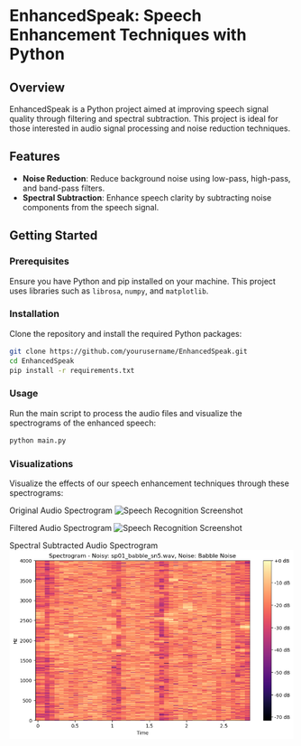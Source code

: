 # EnhancedSpeak: Speech Enhancement Techniques with Python

## Overview
EnhancedSpeak is a Python project aimed at improving speech signal quality through filtering and spectral subtraction. This project is ideal for those interested in audio signal processing and noise reduction techniques.

## Features
- **Noise Reduction**: Reduce background noise using low-pass, high-pass, and band-pass filters.
- **Spectral Subtraction**: Enhance speech clarity by subtracting noise components from the speech signal.

## Getting Started

### Prerequisites
Ensure you have Python and pip installed on your machine. This project uses libraries such as `librosa`, `numpy`, and `matplotlib`.

### Installation
Clone the repository and install the required Python packages:
```bash
git clone https://github.com/yourusername/EnhancedSpeak.git
cd EnhancedSpeak
pip install -r requirements.txt
```

### Usage
Run the main script to process the audio files and visualize the spectrograms of the enhanced speech:
```bash
python main.py
```

### Visualizations
Visualize the effects of our speech enhancement techniques through these spectrograms:

Original Audio Spectrogram
![Speech Recognition Screenshot](images/spec.png.png)

Filtered Audio Spectrogram
![Speech Recognition Screenshot](images/specfilt.png.png)

Spectral Subtracted Audio Spectrogram
![Speech Recognition Screenshot](images/reduced.png)
